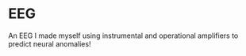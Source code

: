 # EEG
An EEG I made myself using instrumental and operational amplifiers to predict neural anomalies!
